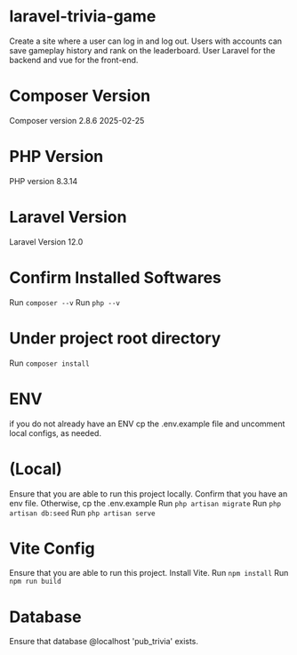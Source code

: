 # laravel-trivia-game
Create a site where a user can log in and log out. Users with accounts can save gameplay history and rank on the leaderboard. User Laravel for the backend and vue for the front-end. 

# Composer Version 
Composer version 2.8.6 2025-02-25

# PHP Version 
PHP version 8.3.14

# Laravel Version
Laravel Version 12.0
# Confirm Installed Softwares
Run `composer --v` 
Run `php --v`

# Under project root directory 
Run `composer install` 

# ENV 
if you do not already have an ENV cp the .env.example file and uncomment local configs, as needed. 

# (Local)
Ensure that you are able to run this project locally. 
Confirm that you have an env file. Otherwise, cp the .env.example
Run `php artisan migrate`
Run `php artisan db:seed`
Run `php artisan serve`

# Vite Config
Ensure that you are able to run this project. Install Vite.
Run `npm install`
Run `npm run build`

# Database
Ensure that database @localhost 'pub_trivia' exists.